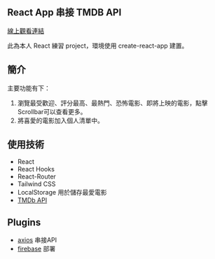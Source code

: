 ## React App 串接 TMDB API
[線上觀看連結](https://react-movie-app-topaz.vercel.app/)  

此為本人 React 練習 project，環境使用 create-react-app 建置。

## 簡介
主要功能有下：
1. 瀏覽最受歡迎、評分最高、最熱門、恐怖電影、即將上映的電影，點擊Scrollbar可以查看更多。
2. 將喜愛的電影加入個人清單中。

## 使用技術
* React
* React Hooks
* React-Router
* Tailwind CSS
* LocalStorage 用於儲存最愛電影
* [TMDb API](https://developers.themoviedb.org/3/getting-started/introduction)

## Plugins
* [axios](https://github.com/axios/axios) 串接API
* [firebase](https://www.npmjs.com/package/firebase) 部署

